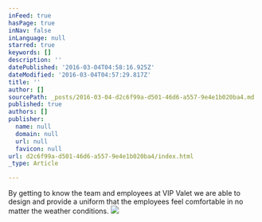 ```yaml
---
inFeed: true
hasPage: true
inNav: false
inLanguage: null
starred: true
keywords: []
description: ''
datePublished: '2016-03-04T04:58:16.925Z'
dateModified: '2016-03-04T04:57:29.817Z'
title: ''
author: []
sourcePath: _posts/2016-03-04-d2c6f99a-d501-46d6-a557-9e4e1b020ba4.md
published: true
authors: []
publisher:
  name: null
  domain: null
  url: null
  favicon: null
url: d2c6f99a-d501-46d6-a557-9e4e1b020ba4/index.html
_type: Article

---
```

By getting to know the team and employees at VIP Valet we are able to design and provide a uniform that the employees feel comfortable in no matter the weather conditions.  ![](https://the-grid-user-content.s3-us-west-2.amazonaws.com/67994d9b-2b85-4b71-9594-b76681c050be.jpg)